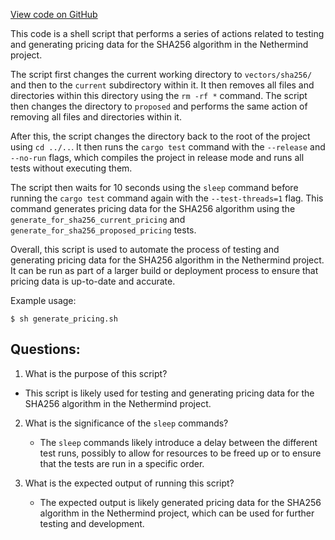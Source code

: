 [View code on GitHub](https://github.com/NethermindEth/nethermind/src/bench_precompiles/run_sha256_generator.sh)

This code is a shell script that performs a series of actions related to testing and generating pricing data for the SHA256 algorithm in the Nethermind project. 

The script first changes the current working directory to `vectors/sha256/` and then to the `current` subdirectory within it. It then removes all files and directories within this directory using the `rm -rf *` command. The script then changes the directory to `proposed` and performs the same action of removing all files and directories within it. 

After this, the script changes the directory back to the root of the project using `cd ../..`. It then runs the `cargo test` command with the `--release` and `--no-run` flags, which compiles the project in release mode and runs all tests without executing them. 

The script then waits for 10 seconds using the `sleep` command before running the `cargo test` command again with the `--test-threads=1` flag. This command generates pricing data for the SHA256 algorithm using the `generate_for_sha256_current_pricing` and `generate_for_sha256_proposed_pricing` tests. 

Overall, this script is used to automate the process of testing and generating pricing data for the SHA256 algorithm in the Nethermind project. It can be run as part of a larger build or deployment process to ensure that pricing data is up-to-date and accurate. 

Example usage:

```
$ sh generate_pricing.sh
```
## Questions: 
 1. What is the purpose of this script?
   - This script is likely used for testing and generating pricing data for the SHA256 algorithm in the Nethermind project.

2. What is the significance of the `sleep` commands?
   - The `sleep` commands likely introduce a delay between the different test runs, possibly to allow for resources to be freed up or to ensure that the tests are run in a specific order.

3. What is the expected output of running this script?
   - The expected output is likely generated pricing data for the SHA256 algorithm in the Nethermind project, which can be used for further testing and development.
